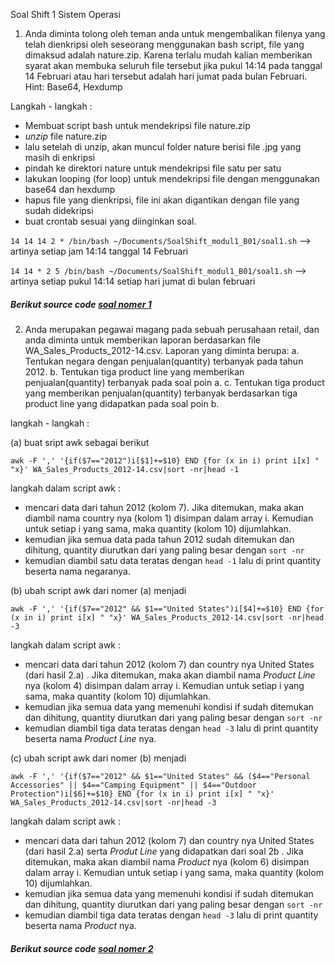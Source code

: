 
Soal Shift 1 Sistem Operasi

1.	Anda diminta tolong oleh teman anda untuk mengembalikan filenya yang telah dienkripsi oleh seseorang menggunakan bash script,   file yang dimaksud adalah nature.zip. Karena terlalu mudah kalian memberikan syarat akan membuka seluruh file tersebut jika pukul 14:14 pada tanggal 14 Februari atau hari tersebut adalah hari jumat pada bulan Februari.
Hint: Base64, Hexdump

Langkah - langkah :
- Membuat script bash untuk mendekripsi file nature.zip
- <i>unzip</i> file nature.zip
- lalu setelah di unzip, akan muncul folder nature berisi file .jpg yang masih di enkripsi
- pindah ke direktori nature untuk mendekripsi file satu per satu
- lakukan looping (for loop) untuk mendekripsi file dengan menggunakan base64 dan hexdump
- hapus file yang dienkripsi, file ini akan digantikan dengan file yang sudah didekripsi
- buat crontab sesuai yang diinginkan soal.

`14 14 14 2 * /bin/bash ~/Documents/SoalShift_modul1_B01/soal1.sh` --> artinya setiap jam 14:14 tanggal 14 Februari

`14 14 * 2 5 /bin/bash ~/Documents/SoalShift_modul1_B01/soal1.sh` --> artinya setiap pukul 14:14 setiap hari jumat di bulan februari

<h5> Berikut source code <a href="https://github.com/Izzud/SoalShift_modul1_B01/blob/master/soal1.sh"> soal nomer 1 </a></h5>

2.	Anda merupakan pegawai magang pada sebuah perusahaan retail, dan anda diminta untuk memberikan laporan berdasarkan file WA_Sales_Products_2012-14.csv. Laporan yang diminta berupa:
a.	Tentukan negara dengan penjualan(quantity) terbanyak pada tahun 2012.
b.	Tentukan tiga product line yang memberikan penjualan(quantity) terbanyak pada soal poin a.
c.	Tentukan tiga product yang memberikan penjualan(quantity) terbanyak berdasarkan tiga product line yang didapatkan pada soal poin b.

langkah - langkah :

(a) buat sript awk sebagai berikut 

`awk -F ',' '{if($7=="2012")i[$1]+=$10} END {for (x in i) print i[x] " "x}' WA_Sales_Products_2012-14.csv|sort -nr|head -1`

langkah dalam script awk :
- mencari data dari tahun 2012 (kolom 7). Jika ditemukan, maka akan diambil nama country nya (kolom 1) disimpan dalam array i. Kemudian untuk setiap i yang sama, maka quantity (kolom 10) dijumlahkan.
- kemudian jika semua data pada tahun 2012 sudah ditemukan dan dihitung, quantity diurutkan dari yang paling besar dengan `sort -nr` 
- kemudian diambil satu data teratas dengan `head -1` lalu di print quantity beserta nama negaranya.

(b) ubah script awk dari nomer (a) menjadi 

`awk -F ',' '{if($7=="2012" && $1=="United States")i[$4]+=$10} END {for (x in i) print i[x] " "x}' WA_Sales_Products_2012-14.csv|sort -nr|head -3
`

langkah dalam script awk :
- mencari data dari tahun 2012 (kolom 7) dan country nya United States (dari hasil 2.a) . Jika ditemukan, maka akan diambil nama <i>Product Line</i> nya (kolom 4) disimpan dalam array i. Kemudian untuk setiap i yang sama, maka quantity (kolom 10) dijumlahkan.
- kemudian jika semua data yang memenuhi kondisi if sudah ditemukan dan dihitung, quantity diurutkan dari yang paling besar dengan `sort -nr` 
- kemudian diambil tiga data teratas dengan `head -3` lalu di print quantity beserta nama <i>Product Line</i> nya.


(c) ubah script awk dari nomer (b) menjadi 

`awk -F ',' '{if($7=="2012" && $1=="United States" && ($4=="Personal Accessories" || $4=="Camping Equipment" || $4=="Outdoor Protection")i[$6]+=$10} END {for (x in i) print i[x] " "x}' WA_Sales_Products_2012-14.csv|sort -nr|head -3
`

langkah dalam script awk :
- mencari data dari tahun 2012 (kolom 7) dan country nya United States (dari hasil 2.a) serta <i>Produt Line</i> yang didapatkan dari soal 2b . Jika ditemukan, maka akan diambil nama <i>Product</i> nya (kolom 6) disimpan dalam array i. Kemudian untuk setiap i yang sama, maka quantity (kolom 10) dijumlahkan.
- kemudian jika semua data yang memenuhi kondisi if sudah ditemukan dan dihitung, quantity diurutkan dari yang paling besar dengan `sort -nr` 
- kemudian diambil tiga data teratas dengan `head -3` lalu di print quantity beserta nama <i>Product</i> nya.

<h5> Berikut source code <a href="https://github.com/Izzud/SoalShift_modul1_B01/blob/master/soal2.sh"> soal nomer 2 </a></h5>

